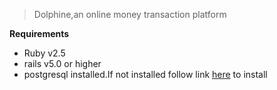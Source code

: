 
>Dolphine,an online money transaction platform

**Requirements**
- Ruby v2.5 
- rails v5.0 or higher
- postgresql installed.If not installed follow link [here](https://www.digitalocean.com/community/tutorials/how-to-use-postgresql-with-your-ruby-on-rails-application-on-ubuntu-14-04#create-new-rails-application) to install



